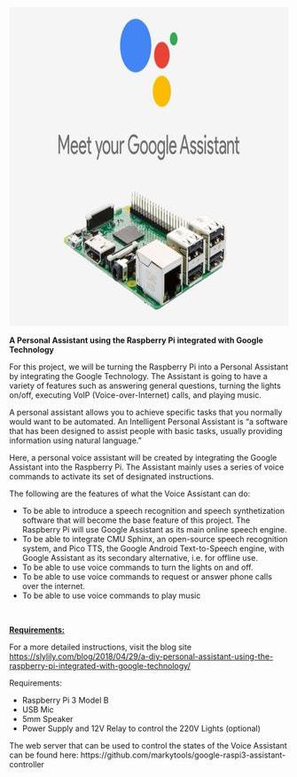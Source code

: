 <p><strong><img src="https://raw.githubusercontent.com/markytools/google-raspi3-assistant/master/other/google-assistant-raspi.jpg" alt="" width="864" height="576" /></strong></p>
<p><strong>A Personal Assistant using the Raspberry Pi integrated with Google Technology</strong></p>
<p><u></u>For this project, we will be turning the Raspberry Pi into a Personal Assistant by integrating the Google Technology. The Assistant is going to have a variety of features such as answering general questions, turning the lights on/off, executing VoIP (Voice-over-Internet) calls, and playing music.</p>
<p>A personal assistant allows you to achieve specific tasks that you normally would want to be automated. An Intelligent Personal Assistant is &ldquo;a software that has been designed to assist people with basic tasks, usually providing information using natural language.&rdquo;</p>
<p>Here, a personal voice assistant will be created by integrating the Google Assistant into the Raspberry Pi. The Assistant mainly uses a series of voice commands to activate its set of designated instructions.</p>
<p>The following are the features of what the Voice Assistant can do:</p>
<ul>
<li>To be able to introduce a speech recognition and speech synthetization software that will become the base feature of this project. The Raspberry Pi will use Google Assistant as its main online speech engine.</li>
<li>To be able to integrate CMU Sphinx, an open-source speech recognition system, and Pico TTS, the Google Android Text-to-Speech engine, with Google Assistant as its secondary alternative, i.e. for offline use.</li>
<li>To be able to use voice commands to turn the lights on and off.</li>
<li>To be able to use voice commands to request or answer phone calls over the internet.</li>
<li>To be able to use voice commands to play music</li>
</ul>
<p>&nbsp;</p>
<p><strong><u>Requirements:</u></strong></p>
<p>For a more detailed instructions, visit the blog site <a href="https://slylily.com/blog/2018/04/29/a-diy-personal-assistant-using-the-raspberry-pi-integrated-with-google-technology/">https://slylily.com/blog/2018/04/29/a-diy-personal-assistant-using-the-raspberry-pi-integrated-with-google-technology/</a></p>
<p>Requirements:</p>
<ul>
<li>Raspberry Pi 3 Model B</li>
<li>USB Mic</li>
<li>5mm Speaker</li>
<li>Power Supply and 12V Relay to control the 220V Lights (optional)</li>
</ul>
<p>The web server that can be used to control the states of the Voice Assistant can be found here:&nbsp;https://github.com/markytools/google-raspi3-assistant-controller</p>
<p>&nbsp;</p>
<p style="text-align: center;">&nbsp;</p>
